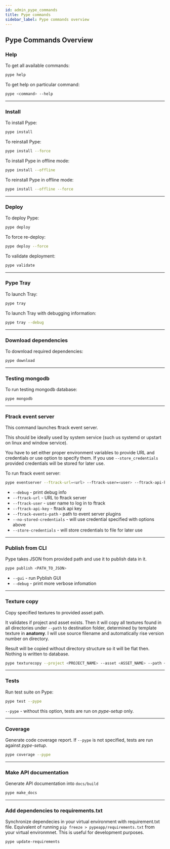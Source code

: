 ```yaml
---
id: admin_pype_commands
title: Pype commands
sidebar_label: Pype commands overview
---
```


## Pype Commands Overview

### Help

To get all available commands:
```sh
pype help
```

To get help on particular command:
```sh
pype <command> --help
```

--------------------

### Install

To install Pype:
```sh
pype install
```

To reinstall Pype:
```sh
pype install --force
```

To install Pype in offline mode:
```sh
pype install --offline
```

To reinstall Pype in offline mode:
```sh
pype install --offline --force
```

--------------------

### Deploy

To deploy Pype:
```sh
pype deploy
```

To force re-deploy:
```sh
pype deploy --force
```

To validate deployment:
```sh
pype validate
```

--------------------

### Pype Tray

To launch Tray:
```sh
pype tray
```

To launch Tray with debugging information:
```sh
pype tray --debug
```

--------------------

### Download dependencies

To download required dependencies:
```sh
pype download
```

--------------------

### Testing mongodb

To run testing mongodb database:
```sh
pype mongodb
```

--------------------

### Ftrack event server

This command launches ftrack event server.

This should be ideally used by system service (such us systemd or upstart
on linux and window service).

You have to set either proper environment variables to provide URL and
credentials or use option to specify them. If you use `--store_credentials`
provided credentials will be stored for later use.

To run ftrack event server:
```sh
pype eventserver --ftrack-url=<url> --ftrack-user=<user> --ftrack-api-key=<key> --ftrack-events-path=<path> --no-stored-credentials --store-credentials
```

- `--debug` - print debug info
- `--ftrack-url` - URL to ftrack server
- `--ftrack-user` - user name to log in to ftrack
- `--ftrack-api-key` - ftrack api key
- `--ftrack-events-path` - path to event server plugins
- `--no-stored-credentials` - will use credential specified with options above
- `--store-credentials` - will store credentials to file for later use

--------------------

### Publish from CLI

Pype takes JSON from provided path and use it to publish data in it.
```sh
pype publish <PATH_TO_JSON>
```

- `--gui` - run Pyblish GUI
- `--debug` - print more verbose infomation

--------------------

### Texture copy

Copy specified textures to provided asset path.

It validates if project and asset exists. Then it will
copy all textures found in all directories under `--path` to destination
folder, determined by template texture in **anatomy**. I will use source
filename and automatically rise version number on directory.

Result will be copied without directory structure so it will be flat then.
Nothing is written to database.
```sh
pype texturecopy --project <PROJECT_NAME> --asset <ASSET_NAME> --path <PATH_TO_JSON>
```

--------------------

### Tests

Run test suite on Pype:
```sh
pype test --pype
```

`--pype` - without this option, tests are run on *pype-setup* only.

--------------------

### Coverage

Generate code coverage report. If `--pype` is not specified, tests are run against *pype-setup*.
```sh
pype coverage --pype
```

--------------------

### Make API documentation

Generate API documentation into `docs/build`
```sh
pype make_docs
```

--------------------

### Add dependencies to requirements.txt

Synchronize dependecies in your virtual environment with requirement.txt file.
Equivalent of running `pip freeze > pypeapp/requirements.txt` from your virtual
environmnet. This is useful for development purposes.

```sh
pype update-requirements
```
